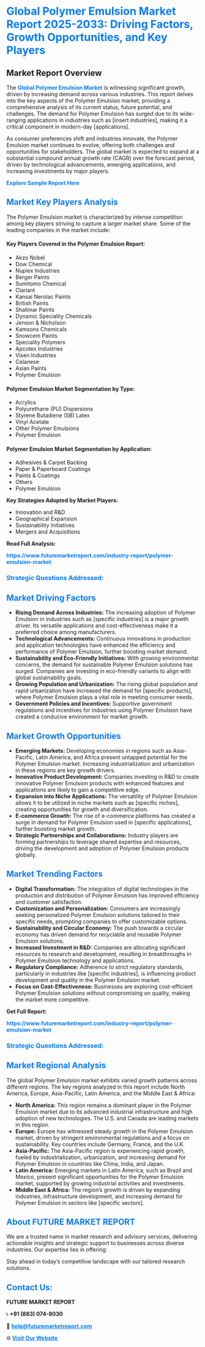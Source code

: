 <h1 style="color: #007BFF;">Global Polymer Emulsion Market Report 2025-2033: Driving Factors, Growth Opportunities, and Key Players</h1>

<section id="overview">
<h2>Market Report Overview</h2>
<p>The <a href="https://www.futuremarketreport.com/industry-report/polymer-emulsion-market" style="color: #007BFF; text-decoration: none;"><strong>Global Polymer Emulsion Market</strong></a> is witnessing significant growth, driven by increasing demand across various industries. This report delves into the key aspects of the Polymer Emulsion market, providing a comprehensive analysis of its current status, future potential, and challenges. The demand for Polymer Emulsion has surged due to its wide-ranging applications in industries such as [insert industries], making it a critical component in modern-day [applications].</p>
<p>As consumer preferences shift and industries innovate, the Polymer Emulsion market continues to evolve, offering both challenges and opportunities for stakeholders. The global market is expected to expand at a substantial compound annual growth rate (CAGR) over the forecast period, driven by technological advancements, emerging applications, and increasing investments by major players.</p>
</section>

<section id="overview">
<p><a href="https://www.futuremarketreport.com/request-sample/reportId=99025" style="color: #007BFF; text-decoration: none;"><strong>Explore Sample Report Here</strong></a></p>
</section>

<section id="key-players">
<h2 style="color: #007BFF;">Market Key Players Analysis</h2>
<p>The Polymer Emulsion market is characterized by intense competition among key players striving to capture a larger market share. Some of the leading companies in the market include:</p>
<h4>Key Players Covered in the Polymer Emulsion Report:</h4>
<ul><li>Akzo Nobel</li><li>Dow Chemical</li><li>Nuplex Industries</li><li>Berger Paints</li><li>Sumitomo Chemical</li><li>Clariant</li><li>Kansai Nerolac Paints</li><li>British Paints</li><li>Shalimar Paints</li><li>Dynamic Speciality Chemicals</li><li>Jenson &amp; Nicholson</li><li>Kamsons Chemicals</li><li>Snowcem Paints</li><li>Speciality Polymers</li><li>Apcotex Industries</li><li>Visen Industries</li><li>Celanese</li><li>Asian Paints</li><li>Polymer Emulsion</li></ul>
<h4>Polymer Emulsion Market Segmentation by Type:</h4>
<ul><li>Acrylics</li><li>Polyurethane (PU) Dispersions</li><li>Styrene Butadiene (SB) Latex</li><li>Vinyl Acetate</li><li>Other Polymer Emulsions</li><li>Polymer Emulsion</li></ul>

<h4>Polymer Emulsion Market Segmentation by Application:</h4>
<ul><li>Adhesives &amp; Carpet Backing</li><li>Paper &amp; Paperboard Coatings</li><li>Paints &amp; Coatings</li><li>Others</li><li>Polymer Emulsion</li></ul>
<p><strong>Key Strategies Adopted by Market Players:</strong></p>
<ul>
<li>Innovation and R&D</li>
<li>Geographical Expansion</li>
<li>Sustainability Initiatives</li>
<li>Mergers and Acquisitions</li>
</ul>
</section>

<section>
<p><strong>Read Full Analysis: </strong></p><a href="https://www.futuremarketreport.com/industry-report/polymer-emulsion-market" style="color: #007BFF; text-decoration: none;"><strong>https://www.futuremarketreport.com/industry-report/polymer-emulsion-market</strong></a>
<h3 style="color: #007BFF;">Strategic Questions Addressed:</h3>
</section>

<section id="driving-factors">
<h2 style="color: #007BFF;">Market Driving Factors</h2>
<ul>
<li><strong>Rising Demand Across Industries:</strong> The increasing adoption of Polymer Emulsion in industries such as [specific industries] is a major growth driver. Its versatile applications and cost-effectiveness make it a preferred choice among manufacturers.</li>
<li><strong>Technological Advancements:</strong> Continuous innovations in production and application technologies have enhanced the efficiency and performance of Polymer Emulsion, further boosting market demand.</li>
<li><strong>Sustainability and Eco-Friendly Initiatives:</strong> With growing environmental concerns, the demand for sustainable Polymer Emulsion solutions has surged. Companies are investing in eco-friendly variants to align with global sustainability goals.</li>
<li><strong>Growing Population and Urbanization:</strong> The rising global population and rapid urbanization have increased the demand for [specific products], where Polymer Emulsion plays a vital role in meeting consumer needs.</li>
<li><strong>Government Policies and Incentives:</strong> Supportive government regulations and incentives for industries using Polymer Emulsion have created a conducive environment for market growth.</li>
</ul>
</section>

<section id="growth-opportunities">
<h2 style="color: #007BFF;">Market Growth Opportunities</h2>
<ul>
<li><strong>Emerging Markets:</strong> Developing economies in regions such as Asia-Pacific, Latin America, and Africa present untapped potential for the Polymer Emulsion market. Increasing industrialization and urbanization in these regions are key growth drivers.</li>
<li><strong>Innovative Product Development:</strong> Companies investing in R&D to create innovative Polymer Emulsion products with enhanced features and applications are likely to gain a competitive edge.</li>
<li><strong>Expansion into Niche Applications:</strong> The versatility of Polymer Emulsion allows it to be utilized in niche markets such as [specific niches], creating opportunities for growth and diversification.</li>
<li><strong>E-commerce Growth:</strong> The rise of e-commerce platforms has created a surge in demand for Polymer Emulsion used in [specific applications], further boosting market growth.</li>
<li><strong>Strategic Partnerships and Collaborations:</strong> Industry players are forming partnerships to leverage shared expertise and resources, driving the development and adoption of Polymer Emulsion products globally.</li>
</ul>
</section>

<section id="trending-factors">
<h2 style="color: #007BFF;">Market Trending Factors</h2>
<ul>
<li><strong>Digital Transformation:</strong> The integration of digital technologies in the production and distribution of Polymer Emulsion has improved efficiency and customer satisfaction.</li>
<li><strong>Customization and Personalization:</strong> Consumers are increasingly seeking personalized Polymer Emulsion solutions tailored to their specific needs, prompting companies to offer customizable options.</li>
<li><strong>Sustainability and Circular Economy:</strong> The push towards a circular economy has driven demand for recyclable and reusable Polymer Emulsion solutions.</li>
<li><strong>Increased Investment in R&D:</strong> Companies are allocating significant resources to research and development, resulting in breakthroughs in Polymer Emulsion technology and applications.</li>
<li><strong>Regulatory Compliance:</strong> Adherence to strict regulatory standards, particularly in industries like [specific industries], is influencing product development and quality in the Polymer Emulsion market.</li>
<li><strong>Focus on Cost-Effectiveness:</strong> Businesses are exploring cost-efficient Polymer Emulsion solutions without compromising on quality, making the market more competitive.</li>
</ul>
</section>

<section>
<p><strong>Get Full Report: </strong></p><a href="https://www.futuremarketreport.com/industry-report/polymer-emulsion-market" style="color: #007BFF; text-decoration: none;"><strong>https://www.futuremarketreport.com/industry-report/polymer-emulsion-market</strong></a>
<h3 style="color: #007BFF;">Strategic Questions Addressed:</h3>
</section>


<section id="regional-analysis">
<h2 style="color: #007BFF;">Market Regional Analysis</h2>
<p>The global Polymer Emulsion market exhibits varied growth patterns across different regions. The key regions analyzed in this report include North America, Europe, Asia-Pacific, Latin America, and the Middle East & Africa:</p>
<ul>
<li><strong>North America:</strong> This region remains a dominant player in the Polymer Emulsion market due to its advanced industrial infrastructure and high adoption of new technologies. The U.S. and Canada are leading markets in this region.</li>
<li><strong>Europe:</strong> Europe has witnessed steady growth in the Polymer Emulsion market, driven by stringent environmental regulations and a focus on sustainability. Key countries include Germany, France, and the U.K.</li>
<li><strong>Asia-Pacific:</strong> The Asia-Pacific region is experiencing rapid growth, fueled by industrialization, urbanization, and increasing demand for Polymer Emulsion in countries like China, India, and Japan.</li>
<li><strong>Latin America:</strong> Emerging markets in Latin America, such as Brazil and Mexico, present significant opportunities for the Polymer Emulsion market, supported by growing industrial activities and investments.</li>
<li><strong>Middle East & Africa:</strong> The region’s growth is driven by expanding industries, infrastructure development, and increasing demand for Polymer Emulsion in sectors like [specific sectors].</li>
</ul>
</section>

<footer>
<h2 style="color: #007BFF;">About FUTURE MARKET REPORT</h2>
<p>We are a trusted name in market research and advisory services, delivering actionable insights and strategic support to businesses across diverse industries. Our expertise lies in offering:</p>

<p>Stay ahead in today’s competitive landscape with our tailored research solutions.</p>

<h2 style="color: #007BFF;">Contact Us:</h2>
<p><strong>FUTURE MARKET REPORT</strong></p>
<p>📞 <strong>+91 (883) 074-8030</strong></p>
<p>📧 <strong><a href="mailto:help@futuremarketreport.com" style="color: #007BFF;">help@futuremarketreport.com</a></strong></p>
<p>🌐 <strong><a href="https://www.futuremarketreport.com/" style="color: #007BFF;">Visit Our Website</a></strong></p>
</footer>